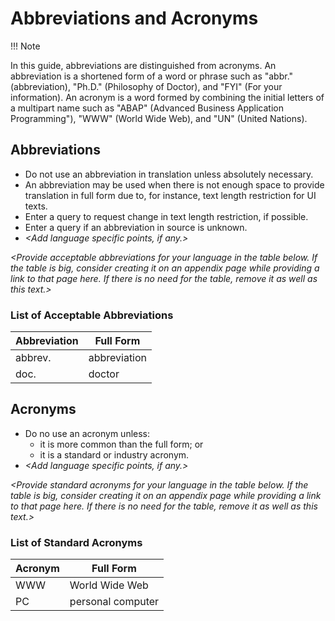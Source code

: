 # Abbreviations and Acronyms

!!! Note

In this guide, abbreviations are distinguished from acronyms. An abbreviation is a shortened form of a word or phrase such as "abbr." (abbreviation), "Ph.D." (Philosophy of Doctor), and "FYI" (For your information). An acronym is a word formed by combining the initial letters of a multipart name such as "ABAP" (Advanced Business Application Programming"), "WWW" (World Wide Web), and "UN" (United Nations).

## Abbreviations

* Do not use an abbreviation in translation unless absolutely necessary.
* An abbreviation may be used when there is not enough space to provide translation in full form due to, for instance, text length restriction for UI texts.
* Enter a query to request change in text length restriction, if possible.
* Enter a query if an abbreviation in source is unknown.
* _<Add language specific points, if any.>_

_<Provide acceptable abbreviations for your language in the table below. If the table is big, consider creating it on an appendix page while providing a link to that page here. If there is no need for the table, remove it as well as this text.>_

### List of Acceptable Abbreviations

Abbreviation | Full Form
------------ | -----------
abbrev. | abbreviation
doc. | doctor

## Acronyms

* Do no use an acronym unless:
   * it is more common than the full form; or
   * it is a standard or industry acronym.
* _<Add language specific points, if any.>_

_<Provide standard acronyms for your language in the table below. If the table is big, consider creating it on an appendix page while providing a link to that page here. If there is no need for the table, remove it as well as this text.>_

### List of Standard Acronyms

Acronym | Full Form
------- | -----------
WWW     | World Wide Web
PC      | personal computer          
